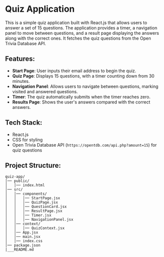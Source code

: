# Quiz Application

This is a simple quiz application built with React.js that allows users to answer a set of 15 questions. The application provides a timer, a navigation panel to move between questions, and a result page displaying the answers along with the correct ones. It fetches the quiz questions from the Open Trivia Database API.

## Features:
- **Start Page**: User inputs their email address to begin the quiz.
- **Quiz Page**: Displays 15 questions, with a timer counting down from 30 minutes.
- **Navigation Panel**: Allows users to navigate between questions, marking visited and answered questions.
- **Timer**: The quiz automatically submits when the timer reaches zero.
- **Results Page**: Shows the user's answers compared with the correct answers.

## Tech Stack:
- React.js
- CSS for styling
- Open Trivia Database API (`https://opentdb.com/api.php?amount=15`) for quiz questions

## Project Structure:
```plaintext
quiz-app/
│── public/
│   │── index.html
│── src/
│   │── components/
│   │   │── StartPage.jsx
│   │   │── QuizPage.jsx
│   │   │── QuestionCard.jsx
│   │   │── ResultPage.jsx
│   │   │── Timer.jsx
│   │   │── NavigationPanel.jsx
│   │── context/
│   │   │── QuizContext.jsx
│   │── App.jsx
│   │── main.jsx
│   │── index.css
│── package.json
|___README.md
